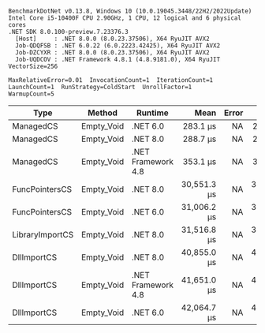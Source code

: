 ```

BenchmarkDotNet v0.13.8, Windows 10 (10.0.19045.3448/22H2/2022Update)
Intel Core i5-10400F CPU 2.90GHz, 1 CPU, 12 logical and 6 physical cores
.NET SDK 8.0.100-preview.7.23376.3
  [Host]     : .NET 8.0.0 (8.0.23.37506), X64 RyuJIT AVX2
  Job-QDQFSB : .NET 6.0.22 (6.0.2223.42425), X64 RyuJIT AVX2
  Job-DZCYXR : .NET 8.0.0 (8.0.23.37506), X64 RyuJIT AVX2
  Job-UQDCOV : .NET Framework 4.8.1 (4.8.9181.0), X64 RyuJIT VectorSize=256

MaxRelativeError=0.01  InvocationCount=1  IterationCount=1  
LaunchCount=1  RunStrategy=ColdStart  UnrollFactor=1  
WarmupCount=5  

```
| Type            | Method     | Runtime            | Mean        | Error | Median      | Min         | Max         | Allocated |
|---------------- |----------- |------------------- |------------:|------:|------------:|------------:|------------:|----------:|
| ManagedCS       | Empty_Void | .NET 6.0           |    283.1 μs |    NA |    283.1 μs |    283.1 μs |    283.1 μs |     640 B |
| ManagedCS       | Empty_Void | .NET 8.0           |    288.7 μs |    NA |    288.7 μs |    288.7 μs |    288.7 μs |     400 B |
| ManagedCS       | Empty_Void | .NET Framework 4.8 |    353.1 μs |    NA |    353.1 μs |    353.1 μs |    353.1 μs |         - |
| FuncPointersCS  | Empty_Void | .NET 8.0           | 30,551.3 μs |    NA | 30,551.3 μs | 30,551.3 μs | 30,551.3 μs |     400 B |
| FuncPointersCS  | Empty_Void | .NET 6.0           | 31,006.2 μs |    NA | 31,006.2 μs | 31,006.2 μs | 31,006.2 μs |     640 B |
| LibraryImportCS | Empty_Void | .NET 8.0           | 31,516.8 μs |    NA | 31,516.8 μs | 31,516.8 μs | 31,516.8 μs |     400 B |
| DllImportCS     | Empty_Void | .NET 8.0           | 40,855.0 μs |    NA | 40,855.0 μs | 40,855.0 μs | 40,855.0 μs |     400 B |
| DllImportCS     | Empty_Void | .NET Framework 4.8 | 41,651.0 μs |    NA | 41,651.0 μs | 41,651.0 μs | 41,651.0 μs |         - |
| DllImportCS     | Empty_Void | .NET 6.0           | 42,064.7 μs |    NA | 42,064.7 μs | 42,064.7 μs | 42,064.7 μs |     640 B |
